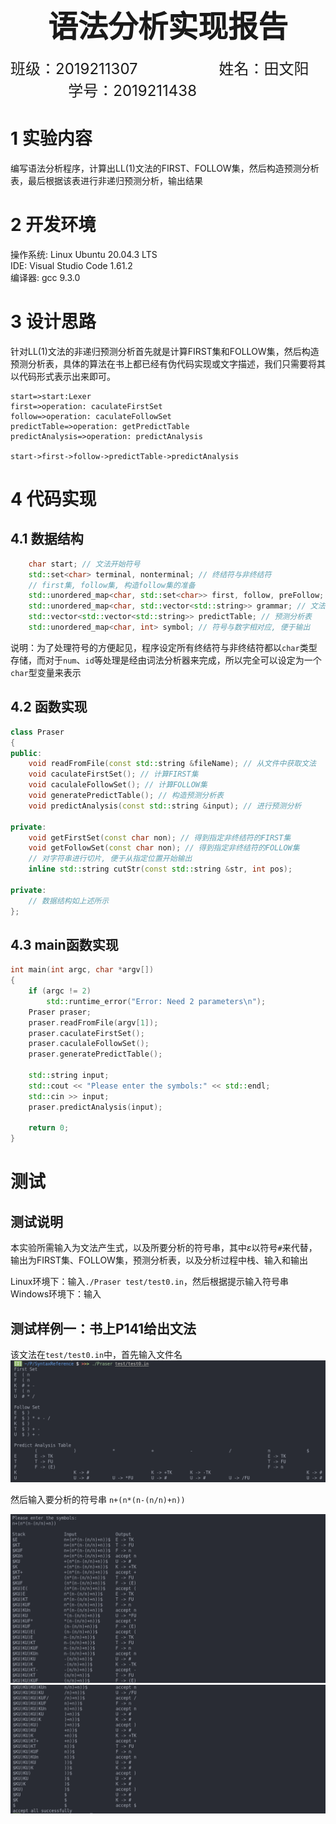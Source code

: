 <center><font size = 10><b> 语法分析实现报告 </font></center></b>

</br>
<font size = 5>班级：2019211307 &emsp; &emsp; &emsp; &emsp;  姓名：田文阳 &emsp; &emsp; &emsp; 学号：2019211438</font>
</br>

# 1 实验内容

编写语法分析程序，计算出LL(1)文法的FIRST、FOLLOW集，然后构造预测分析表，最后根据该表进行非递归预测分析，输出结果

# 2 开发环境

操作系统: Linux Ubuntu 20.04.3 LTS </br>
IDE: Visual Studio Code 1.61.2 </br>
编译器: gcc 9.3.0 </br>

# 3 设计思路

针对LL(1)文法的非递归预测分析首先就是计算FIRST集和FOLLOW集，然后构造预测分析表，具体的算法在书上都已经有伪代码实现或文字描述，我们只需要将其以代码形式表示出来即可。

```flow
start=>start:Lexer
first=>operation: caculateFirstSet
follow=>operation: caculateFollowSet
predictTable=>operation: getPredictTable
predictAnalysis=>operation: predictAnalysis

start->first->follow->predictTable->predictAnalysis
```

# 4 代码实现

## 4.1 数据结构

```cpp
    char start; // 文法开始符号
    std::set<char> terminal, nonterminal; // 终结符与非终结符
    // first集, follow集, 构造follow集的准备
    std::unordered_map<char, std::set<char>> first, follow, preFollow; 
    std::unordered_map<char, std::vector<std::string>> grammar; // 文法
    std::vector<std::vector<std::string>> predictTable; // 预测分析表
    std::unordered_map<char, int> symbol; // 符号与数字相对应, 便于输出
```
说明：为了处理符号的方便起见，程序设定所有终结符与非终结符都以`char`类型存储，而对于`num`、`id`等处理是经由词法分析器来完成，所以完全可以设定为一个`char`型变量来表示

## 4.2 函数实现

```cpp
class Praser
{
public:
    void readFromFile(const std::string &fileName); // 从文件中获取文法
    void caculateFirstSet(); // 计算FIRST集
    void caculaleFollowSet(); // 计算FOLLOW集
    void generatePredictTable(); // 构造预测分析表
    void predictAnalysis(const std::string &input); // 进行预测分析

private:
    void getFirstSet(const char non); // 得到指定非终结符的FIRST集
    void getFollowSet(const char non); // 得到指定非终结符的FOLLOW集
    // 对字符串进行切片, 便于从指定位置开始输出
    inline std::string cutStr(const std::string &str, int pos); 

private:
    // 数据结构如上述所示
};
```

## 4.3 main函数实现

```cpp
int main(int argc, char *argv[])
{
    if (argc != 2)
        std::runtime_error("Error: Need 2 parameters\n");
    Praser praser;
    praser.readFromFile(argv[1]);
    praser.caculateFirstSet();
    praser.caculaleFollowSet();
    praser.generatePredictTable();

    std::string input;
    std::cout << "Please enter the symbols:" << std::endl;
    std::cin >> input;
    praser.predictAnalysis(input);

    return 0;
}
```

# 测试

## 测试说明

本实验所需输入为文法产生式，以及所要分析的符号串，其中$\varepsilon$以符号`#`来代替，输出为FIRST集、FOLLOW集，预测分析表，以及分析过程中栈、输入和输出

Linux环境下：输入`./Praser test/test0.in`，然后根据提示输入符号串</br>
Windows环境下：输入

## 测试样例一：书上P141给出文法

该文法在`test/test0.in`中，首先输入文件名
![运行截图](assets/screenShot0.png)

然后输入要分析的符号串
`n+(n*(n-(n/n)+n))`

![运行截图](assets/screenShot1.png)
![运行截图](assets/screenShot2.png)
